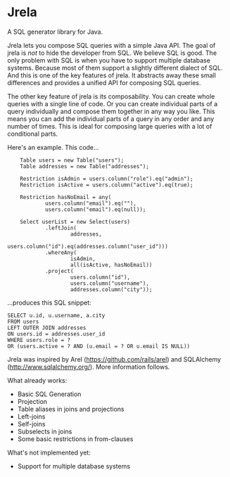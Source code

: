 Jrela
=====

A SQL generator library for Java.

Jrela lets you compose SQL queries with a simple Java API. 
The goal of jrela is *not* to hide the developer from SQL. 
We believe SQL is good. The only problem with SQL is when you have to
support multiple database systems. Because most of them support a slightly different
dialect of SQL. And this is one of the key features of jrela. It abstracts away these
small differences and provides a unified API for composing SQL queries.

The other key feature of jrela is its composability. You can create whole queries
with a single line of code. Or you can create individual parts of a query
individually and compose them together in any way you like. This means you can
add the individual parts of a query in any order and any number of times. This
is ideal for composing large queries with a lot of conditional parts.

Here's an example. This code...

		Table users = new Table("users");
		Table addresses = new Table("addresses");

		Restriction isAdmin = users.column("role").eq("admin");
		Restriction isActive = users.column("active").eq(true);

		Restriction hasNoEmail = any(
				users.column("email").eq(""),
				users.column("email").eq(null));

		Select userList = new Select(users)
				.leftJoin(
						addresses,
						users.column("id").eq(addresses.column("user_id")))
				.whereAny(
						isAdmin,
						all(isActive, hasNoEmail))
				.project(
						users.column("id"),
						users.column("username"),
						addresses.column("city"));

...produces this SQL snippet:

    SELECT u.id, u.username, a.city 
    FROM users 
    LEFT OUTER JOIN addresses 
    ON users.id = addresses.user_id 
    WHERE users.role = ? 
    OR (users.active = ? AND (u.email = ? OR u.email IS NULL))

Jrela was inspired by Arel (https://github.com/rails/arel) and SQLAlchemy (http://www.sqlalchemy.org/).
More information follows. 

What already works:

 - Basic SQL Generation
 - Projection
 - Table aliases in joins and projections
 - Left-joins
 - Self-joins
 - Subselects in joins
 - Some basic restrictions in from-clauses

What's not implemented yet:

 - Support for multiple database systems
